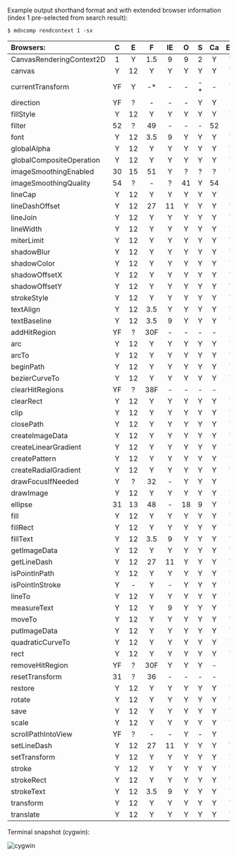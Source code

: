Example output shorthand format and with extended browser information (index 1
pre-selected from search result):

    $ mdncomp rendcontext 1 -sx

Browsers:               |C  |E  |F  |IE |O  |S  |Ca |Em |Fa |Oa |Si |Wa |QQ |SM |UC |UCC
:-----------------------|:-:|:-:|:-:|:-:|:-:|:-:|:-:|:-:|:-:|:-:|:-:|:-:|:-:|:-:|:-:|:-:
CanvasRenderingContext2D| 1 | Y |1.5| 9 | 9 | 2 | Y | Y | ? | ? | ? | Y | - | Y | - | - 
canvas                  | Y |12 | Y | Y | Y | Y | Y | Y | Y | Y | Y | Y | - | Y | - | - 
currentTransform        |YF | Y |-* | - | - |-* | - | Y | - | - | - | - | - | - | - | - 
direction               |YF | ? | - | - | - | Y | Y | ? | - | - | Y | Y | - | Y | - | - 
fillStyle               | Y |12 | Y | Y | Y | Y | Y | Y | Y | Y | Y | Y | - | Y | - | - 
filter                  |52 | ? |49 | - | - | - |52 | ? |49 | - | - |52 | - |6.0| - | - 
font                    | Y |12 |3.5| 9 | Y | Y | Y | Y | 4 | Y | Y | Y | - | Y | - | - 
globalAlpha             | Y |12 | Y | Y | Y | Y | Y | Y | Y | Y | Y | Y | - | Y | - | - 
globalCompositeOperation| Y |12 | Y | Y | Y | Y | Y | Y | Y | Y | Y | Y | - | Y | - | - 
imageSmoothingEnabled   |30 |15 |51 | Y | ? | ? | ? | Y |51 | ? | ? |30 | - | ? | - | - 
imageSmoothingQuality   |54 | ? | - | ? |41 | Y |54 | ? | - |41 | Y |54 | - |6.0| - | - 
lineCap                 | Y |12 | Y | Y | Y | Y | Y | Y | Y | Y | Y | Y | - | Y | - | - 
lineDashOffset          | Y |12 |27 |11 | Y | Y | Y | Y |27 | Y | Y | Y | - | Y | - | - 
lineJoin                | Y |12 | Y | Y | Y | Y | Y | Y | Y | Y | Y | Y | - | Y | - | - 
lineWidth               | Y |12 | Y | Y | Y | Y | Y | Y | Y | Y | Y | Y | - | Y | - | - 
miterLimit              | Y |12 | Y | Y | Y | Y | Y | Y | Y | Y | Y | Y | - | Y | - | - 
shadowBlur              | Y |12 | Y | Y | Y | Y | Y | Y | Y | Y | Y | Y | - | Y | - | - 
shadowColor             | Y |12 | Y | Y | Y | Y | Y | Y | Y | Y | Y | Y | - | Y | - | - 
shadowOffsetX           | Y |12 | Y | Y | Y | Y | Y | Y | Y | Y | Y | Y | - | Y | - | - 
shadowOffsetY           | Y |12 | Y | Y | Y | Y | Y | Y | Y | Y | Y | Y | - | Y | - | - 
strokeStyle             | Y |12 | Y | Y | Y | Y | Y | Y | Y | Y | Y | Y | - | Y | - | - 
textAlign               | Y |12 |3.5| Y | Y | Y | Y | Y | 4 | Y | Y | Y | - | Y | - | - 
textBaseline            | Y |12 |3.5| 9 | Y | Y | Y | Y | 4 | Y | Y | Y | - | Y | - | - 
addHitRegion            |YF | ? |30F| - | - | - | - | ? |30F| - | - | - | - | - | - | - 
arc                     | Y |12 | Y | Y | Y | Y | Y | Y | Y | Y | Y | Y | - | Y | - | - 
arcTo                   | Y |12 | Y | Y | Y | Y | Y | Y | Y | Y | Y | Y | - | Y | - | - 
beginPath               | Y |12 | Y | Y | Y | Y | Y | Y | Y | Y | Y | Y | - | Y | - | - 
bezierCurveTo           | Y |12 | Y | Y | Y | Y | Y | Y | Y | Y | Y | Y | - | Y | - | - 
clearHitRegions         |YF | ? |38F| - | - | - | - | ? |38F| - | - | - | - | - | - | - 
clearRect               | Y |12 | Y | Y | Y | Y | Y | Y | Y | Y | Y | Y | - | Y | - | - 
clip                    | Y |12 | Y | Y | Y | Y | Y | Y | Y | Y | Y | Y | - | Y | - | - 
closePath               | Y |12 | Y | Y | Y | Y | Y | Y | Y | Y | Y | Y | - | Y | - | - 
createImageData         | Y |12 | Y | Y | Y | Y | Y | Y | Y | Y | Y | Y | - | Y | - | - 
createLinearGradient    | Y |12 | Y | Y | Y | Y | Y | Y | Y | Y | Y | Y | - | Y | - | - 
createPattern           | Y |12 | Y | Y | Y | Y | Y | Y | Y | Y | Y | Y | - | Y | - | - 
createRadialGradient    | Y |12 | Y | Y | Y | Y | Y | Y | Y | Y | Y | Y | - | Y | - | - 
drawFocusIfNeeded       | Y | ? |32 | - | Y | Y | Y | ? |32 | Y | Y | Y | - | Y | - | - 
drawImage               | Y |12 | Y | Y | Y | Y | Y | Y | Y | Y | Y | Y | - | Y | - | - 
ellipse                 |31 |13 |48 | - |18 | 9 | Y | Y | Y | - | Y | - | - | Y | - | - 
fill                    | Y |12 | Y | Y | Y | Y | Y | Y | Y | Y | Y | Y | - | Y | - | - 
fillRect                | Y |12 | Y | Y | Y | Y | Y | Y | Y | Y | Y | Y | - | Y | - | - 
fillText                | Y |12 |3.5| 9 | Y | Y | Y | Y | 4 | Y | Y | Y | - | Y | - | - 
getImageData            | Y |12 | Y | Y | Y | Y | Y | Y | Y | Y | Y | Y | - | Y | - | - 
getLineDash             | Y |12 |27 |11 | Y | Y | Y | Y |27 | Y | Y | Y | - | Y | - | - 
isPointInPath           | Y |12 | Y | Y | Y | Y | Y | Y | Y | Y | Y | Y | - | Y | - | - 
isPointInStroke         | Y | - | Y | - | Y | Y | Y | Y | Y | Y | Y | Y | - | Y | - | - 
lineTo                  | Y |12 | Y | Y | Y | Y | Y | Y | Y | Y | Y | Y | - | Y | - | - 
measureText             | Y |12 | Y | 9 | Y | Y | Y | Y | Y | Y | Y | Y | - | Y | - | - 
moveTo                  | Y |12 | Y | Y | Y | Y | Y | Y | Y | Y | Y | Y | - | Y | - | - 
putImageData            | Y |12 | Y | Y | Y | Y | Y | Y | Y | Y | Y | Y | - | Y | - | - 
quadraticCurveTo        | Y |12 | Y | Y | Y | Y | Y | Y | Y | Y | Y | Y | - | Y | - | - 
rect                    | Y |12 | Y | Y | Y | Y | Y | Y | Y | Y | Y | Y | - | Y | - | - 
removeHitRegion         |YF | ? |30F| Y | Y | Y | - | ? |30F| Y | Y | - | - | - | - | - 
resetTransform          |31 | ? |36 | - | - | - | - | ? |36 | - | - | - | - | - | - | - 
restore                 | Y |12 | Y | Y | Y | Y | Y | Y | Y | Y | Y | Y | - | Y | - | - 
rotate                  | Y |12 | Y | Y | Y | Y | Y | Y | Y | Y | Y | Y | - | Y | - | - 
save                    | Y |12 | Y | Y | Y | Y | Y | Y | Y | Y | Y | Y | - | Y | - | - 
scale                   | Y |12 | Y | Y | Y | Y | Y | Y | Y | Y | Y | Y | - | Y | - | - 
scrollPathIntoView      |YF | ? | - | - | Y | - | Y | ? | - | - | - | Y | - | Y | - | - 
setLineDash             | Y |12 |27 |11 | Y | Y | Y | Y | - | Y | Y | Y | - | Y | - | - 
setTransform            | Y |12 | Y | Y | Y | Y | Y | Y | Y | Y | Y | Y | - | Y | - | - 
stroke                  | Y |12 | Y | Y | Y | Y | Y | Y | Y | Y | Y | Y | - | Y | - | - 
strokeRect              | Y |12 | Y | Y | Y | Y | Y | Y | Y | Y | Y | Y | - | Y | - | - 
strokeText              | Y |12 |3.5| 9 | Y | Y | Y | Y | Y | Y | Y | Y | - | Y | - | - 
transform               | Y |12 | Y | Y | Y | Y | Y | Y | Y | Y | Y | Y | - | Y | - | - 
translate               | Y |12 | Y | Y | Y | Y | Y | Y | Y | Y | Y | Y | - | Y | - | - 

Terminal snapshot (cygwin):

![cygwin](https://i.imgur.com/8MZ5VIB.png)
